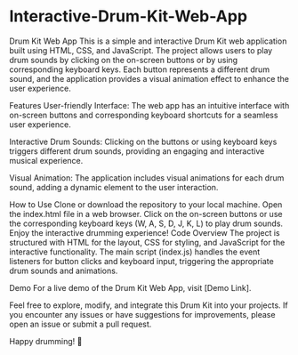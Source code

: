 # Interactive-Drum-Kit-Web-App
Drum Kit Web App
This is a simple and interactive Drum Kit web application built using HTML, CSS, and JavaScript. The project allows users to play drum sounds by clicking on the on-screen buttons or by using corresponding keyboard keys. Each button represents a different drum sound, and the application provides a visual animation effect to enhance the user experience.

Features
User-friendly Interface: The web app has an intuitive interface with on-screen buttons and corresponding keyboard shortcuts for a seamless user experience.

Interactive Drum Sounds: Clicking on the buttons or using keyboard keys triggers different drum sounds, providing an engaging and interactive musical experience.

Visual Animation: The application includes visual animations for each drum sound, adding a dynamic element to the user interaction.

How to Use
Clone or download the repository to your local machine.
Open the index.html file in a web browser.
Click on the on-screen buttons or use the corresponding keyboard keys (W, A, S, D, J, K, L) to play drum sounds.
Enjoy the interactive drumming experience!
Code Overview
The project is structured with HTML for the layout, CSS for styling, and JavaScript for the interactive functionality. The main script (index.js) handles the event listeners for button clicks and keyboard input, triggering the appropriate drum sounds and animations.

Demo
For a live demo of the Drum Kit Web App, visit [Demo Link].

Feel free to explore, modify, and integrate this Drum Kit into your projects. If you encounter any issues or have suggestions for improvements, please open an issue or submit a pull request.

Happy drumming! 🥁
